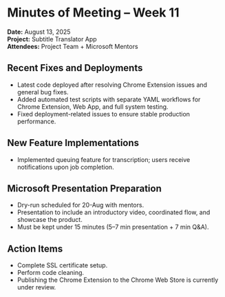 # Minutes of Meeting – Week 11  
**Date:** August 13, 2025  
**Project:** Subtitle Translator App  
**Attendees:** Project Team + Microsoft Mentors   

## Recent Fixes and Deployments
- Latest code deployed after resolving Chrome Extension issues and general bug fixes.  
- Added automated test scripts with separate YAML workflows for Chrome Extension, Web App, and full system testing.  
- Fixed deployment-related issues to ensure stable production performance.  

## New Feature Implementations
- Implemented queuing feature for transcription; users receive notifications upon job completion.  

## Microsoft Presentation Preparation
- Dry-run scheduled for 20-Aug with mentors.  
- Presentation to include an introductory video, coordinated flow, and showcase the product.  
- Must be kept under 15 minutes (5–7 min presentation + 7 min Q&A).  

## Action Items
- Complete SSL certificate setup.  
- Perform code cleaning.  
- Publishing the Chrome Extension to the Chrome Web Store is currently under review.  
